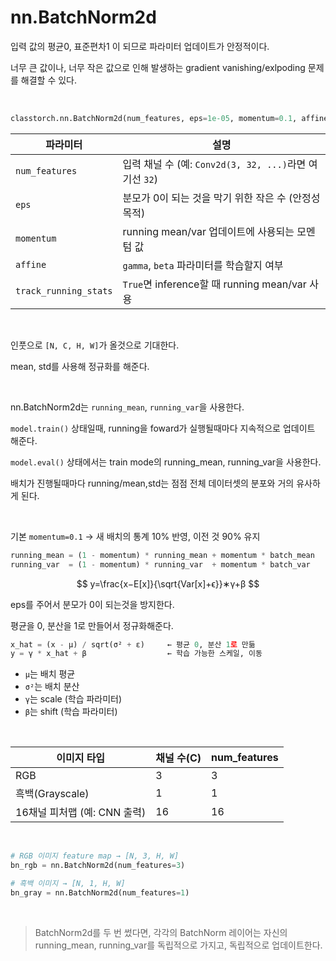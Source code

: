 # nn.BatchNorm2d

입력 값의 평균0, 표준편차1 이 되므로 파라미터 업데이트가 안정적이다.

너무 큰 값이나, 너무 작은 값으로 인해 발생하는 gradient vanishing/exlpoding 문제를 해결할 수 있다.

<br>

```python
classtorch.nn.BatchNorm2d(num_features, eps=1e-05, momentum=0.1, affine=True, track_running_stats=True, device=None, dtype=None)
```

| 파라미터              | 설명                                                    |
| --------------------- | ------------------------------------------------------- |
| `num_features`        | 입력 채널 수 (예: `Conv2d(3, 32, ...)`라면 여기선 `32`) |
| `eps`                 | 분모가 0이 되는 것을 막기 위한 작은 수 (안정성 목적)    |
| `momentum`            | running mean/var 업데이트에 사용되는 모멘텀 값          |
| `affine`              | `gamma`, `beta` 파라미터를 학습할지 여부                |
| `track_running_stats` | `True`면 inference할 때 running mean/var 사용           |

<br>

인풋으로 `[N, C, H, W]`가 올것으로 기대한다.

mean, std를 사용해 정규화를 해준다.

<br>

nn.BatchNorm2d는 `running_mean`, `running_var`을 사용한다.

`model.train()` 상태일때, running을 foward가 실행될때마다 지속적으로 업데이트 해준다.

`model.eval()` 상태에서는 train mode의 running_mean, running_var을 사용한다.

배치가 진행될때마다 running/mean,std는 점점 전체 데이터셋의 분포와 거의 유사하게 된다.

<br>

기본 `momentum=0.1` → 새 배치의 통계 10% 반영, 이전 것 90% 유지

```python
running_mean = (1 - momentum) * running_mean + momentum * batch_mean
running_var  = (1 - momentum) * running_var  + momentum * batch_var
```

$$
y=\frac{x−E[x]}{\sqrt{Var[x]+ϵ}}∗γ+β
$$

eps를 주어서 분모가 0이 되는것을 방지한다.

평균을 0, 분산을 1로 만들어서 정규화해준다.

```python
x_hat = (x - μ) / sqrt(σ² + ε)     ← 평균 0, 분산 1로 만듦
y = γ * x_hat + β                  ← 학습 가능한 스케일, 이동
```

- `μ`는 배치 평균
- `σ²`는 배치 분산
- `γ`는 scale (학습 파라미터)
- `β`는 shift (학습 파라미터)

<br>

| 이미지 타입                  | 채널 수(C) | num_features |
| ---------------------------- | ---------- | ------------ |
| RGB                          | 3          | 3            |
| 흑백(Grayscale)              | 1          | 1            |
| 16채널 피처맵 (예: CNN 출력) | 16         | 16           |

<br>

```python
# RGB 이미지 feature map → [N, 3, H, W]
bn_rgb = nn.BatchNorm2d(num_features=3)

# 흑백 이미지 → [N, 1, H, W]
bn_gray = nn.BatchNorm2d(num_features=1)
```

<br>

> BatchNorm2d를 두 번 썼다면, 각각의 BatchNorm 레이어는 자신의 running_mean, running_var를 독립적으로 가지고, 독립적으로 업데이트한다.
